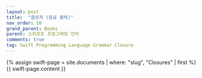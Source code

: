 ```yaml
---
layout: post
title:  "클로저 (잠금 블럭)"
nav_order: 10
grand_parent: Books
parent: 스위프트 프로그래밍 언어
comments: true
tag: Swift Programming Language Grammar Closure
---
```


{% assign swift-page = site.documents | where: "slug", "Closures" | first %}
{{ swift-page.content }}